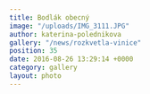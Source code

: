 ```yaml
---
title: Bodlák obecný
image: "/uploads/IMG_3111.JPG"
author: katerina-polednikova
gallery: "/news/rozkvetla-vinice"
position: 35
date: 2016-08-26 13:29:14 +0000
category: gallery
layout: photo
---
```

